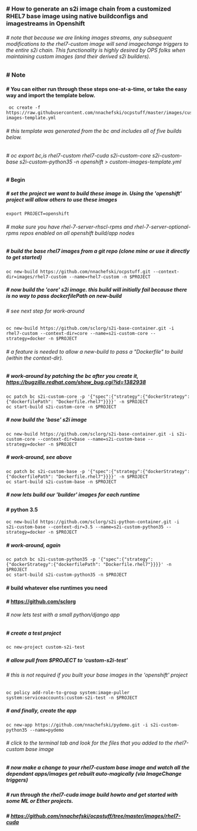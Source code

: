### # How to generate an s2i image chain from a customized RHEL7 base image using native buildconfigs and imagestreams in Openshift
###### # note that because we are linking images streams, any subsequent modifications to the rhel7-custom image will send imagechange triggers to the entire s2i chain.  This functionality is highly desired by OPS folks when maintaining custom images (and their derived s2i builders).  

### # Note
#### # You can either run through these steps one-at-a-time, or take the easy way and import the template below.

```
 oc create -f https://raw.githubusercontent.com/nnachefski/ocpstuff/master/images/custom-images-template.yml
```
###### # this template was generated from the bc and includes all of five builds below.
###### # oc export bc,is rhel7-custom rhel7-cuda s2i-custom-core s2i-custom-base s2i-custom-python35 -n openshift > custom-images-template.yml

#### # Begin
##### # set the project we want to build these image in.  Using the 'openshift' project will allow others to use these images
```
export PROJECT=openshift
```
###### # make sure you have rhel-7-server-rhscl-rpms and rhel-7-server-optional-rpms repos enabled on all openshift build/app nodes

##### # build the base rhel7 images from a git repo (clone mine or use it directly to get started)
```
oc new-build https://github.com/nnachefski/ocpstuff.git --context-dir=images/rhel7-custom --name=rhel7-custom -n $PROJECT
```
##### # now build the 'core' s2i image.  this build will initially fail because there is no way to pass dockerfilePath on new-build
###### # see next step for work-around
```
oc new-build https://github.com/sclorg/s2i-base-container.git -i rhel7-custom --context-dir=core --name=s2i-custom-core --strategy=docker -n $PROJECT
```
###### # a feature is needed to allow a new-build to pass a "Dockerfile" to build (within the context-dir). 
##### # work-around by patching the bc after you create it, https://bugzilla.redhat.com/show_bug.cgi?id=1382938 
```
oc patch bc s2i-custom-core -p '{"spec":{"strategy":{"dockerStrategy":{"dockerfilePath": "Dockerfile.rhel7"}}}}' -n $PROJECT
oc start-build s2i-custom-core -n $PROJECT
```
##### # now build the 'base' s2i image
```
oc new-build https://github.com/sclorg/s2i-base-container.git -i s2i-custom-core --context-dir=base --name=s2i-custom-base --strategy=docker -n $PROJECT
```
##### # work-around, see above
```
oc patch bc s2i-custom-base -p '{"spec":{"strategy":{"dockerStrategy":{"dockerfilePath": "Dockerfile.rhel7"}}}}' -n $PROJECT
oc start-build s2i-custom-base -n $PROJECT
```
##### # now lets build our 'builder' images for each runtime

#### # python 3.5
```
oc new-build https://github.com/sclorg/s2i-python-container.git -i s2i-custom-base --context-dir=3.5 --name=s2i-custom-python35 --strategy=docker -n $PROJECT
```
##### # work-around, again
```
oc patch bc s2i-custom-python35 -p '{"spec":{"strategy":{"dockerStrategy":{"dockerfilePath": "Dockerfile.rhel7"}}}}' -n $PROJECT
oc start-build s2i-custom-python35 -n $PROJECT
```
#### # build whatever else runtimes you need
#### # https://github.com/sclorg

###### # now lets test with a small python/django app
##### # create a test project
```
oc new-project custom-s2i-test
```
##### # allow pull from $PROJECT to ‘custom-s2i-test’ 
###### # this is not required if you built your base images in the 'openshift' project
``` 
oc policy add-role-to-group system:image-puller system:serviceaccounts:custom-s2i-test -n $PROJECT
```
##### # and finally, create the app
```
oc new-app https://github.com/nnachefski/pydemo.git -i s2i-custom-python35 --name=pydemo
```
###### # click to the terminal tab and look for the files that you added to the rhel7-custom base image
##### # now make a change to your rhel7-custom base image and watch all the dependant apps/images get rebuilt auto-magically (via ImageChange triggers)

##### # run through the rhel7-cuda image build howto and get started with some ML or Ether projects. 
##### # https://github.com/nnachefski/ocpstuff/tree/master/images/rhel7-cuda

